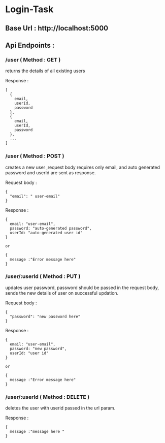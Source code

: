 # Login-Task

## Base Url : http://localhost:5000

## Api Endpoints :

### /user ( Method : GET )
returns the details of all existing users

Response :
```
[
  {
    email,
    userId,
    password
  },
  {
    email,
    userId,
    password
  },
  ...
]
```


### /user ( Method : POST )
creates a new user ,request body requires only email, and auto generated password and userId are sent as response.

Request body :
```
{
  "email": " user-email"
}
```

Response :
```
{
  email: "user-email",
  password: "auto-generated password",
  userId: "auto-generated user id"
}

or 

{
  message :"Error message here"
}
```

### /user/:userId ( Method : PUT )
updates user password, password should be passed in the request body, sends the new details of user on successful updation.

Request body :
```
{
  "password": "new password here"
}
```

Response :
```
{
  email: "user-email",
  password: "new password",
  userId: "user id"
}

or 

{
  message :"Error message here"
}
```


### /user/:userId ( Method : DELETE )
deletes the user with userid passed in the url param.

Response :
```
{
  message :"message here "
}

```
